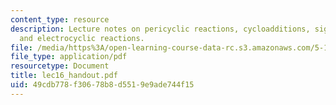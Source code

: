 ```yaml
---
content_type: resource
description: Lecture notes on pericyclic reactions, cycloadditions, sigmatropic rearrangements,
  and electrocyclic reactions.
file: /media/https%3A/open-learning-course-data-rc.s3.amazonaws.com/5-13-organic-chemistry-ii-fall-2003/49cdb778f30678b8d5519e9ade744f15_lec16_handout.pdf
file_type: application/pdf
resourcetype: Document
title: lec16_handout.pdf
uid: 49cdb778-f306-78b8-d551-9e9ade744f15
---
```

